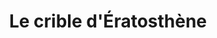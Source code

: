 ---
permalink: /arithmetique/eratosthene
title: Le crible d'Ératosthène
back: /python/arithmetique
layout: code
partie: 01-bases
chapitre: 01-arithmetique
code: eratosthene.py
---